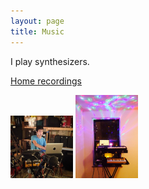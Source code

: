 ```yaml
---
layout: page
title: Music
---
```


I play synthesizers.

[Home recordings](https://screwpine.bandcamp.com/music)

<img src="/assets/synthtagram.jpg" style="width: 100px;"/>
<img src="/assets/synth-rig.jpg" style="width: 100px;"/>
